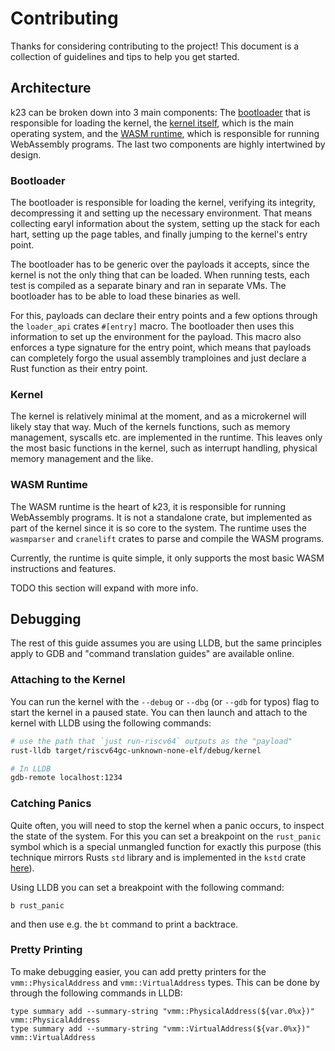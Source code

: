 # Contributing

Thanks for considering contributing to the project! This document is a collection of guidelines and tips to help you get started.

## Architecture

k23 can be broken down into 3 main components: The [bootloader](https://github.com/JonasKruckenberg/k23/blob/07322361bd99c04d8a6866fd8a5c565584393222/loader) that is responsible for loading the kernel, the [kernel itself](https://github.com/JonasKruckenberg/k23/tree/07322361bd99c04d8a6866fd8a5c565584393222/kernel), which is the main operating system, and the [WASM runtime](https://github.com/JonasKruckenberg/k23/tree/07322361bd99c04d8a6866fd8a5c565584393222/kernel/src/runtime), which is responsible for running WebAssembly programs. The last two components are highly intertwined by design.

### Bootloader

The bootloader is responsible for loading the kernel, verifying its integrity, decompressing it and setting up the necessary environment. That means collecting earyl information about the system, setting up the stack for each hart, setting up the page tables, and finally jumping to the kernel's entry point.

The bootloader has to be generic over the payloads it accepts, since the kernel is not the only thing that can be loaded. When running tests, each test is compiled as a separate binary and ran in separate VMs. The bootloader has to be able to load these binaries as well.

For this, payloads can declare their entry points and a few options through the `loader_api` crates `#[entry]` macro. The bootloader then uses this information to set up the environment for the payload. This macro also enforces a type signature for the entry point, which means that payloads can completely forgo the usual assembly tramploines and just declare a Rust function as their entry point.

### Kernel

The kernel is relatively minimal at the moment, and as a microkernel will likely stay that way. Much of the kernels functions, such as memory management, syscalls etc. are implemented in the runtime. This leaves only the most basic functions in the kernel, such as interrupt handling, physical memory management and the like.

### WASM Runtime

The WASM runtime is the heart of k23, it is responsible for running WebAssembly programs. It is not a standalone crate, but implemented as part of the kernel since it is so core to the system. The runtime uses the `wasmparser` and `cranelift` crates to parse and compile the WASM programs.

Currently, the runtime is quite simple, it only supports the most basic WASM instructions and features.

TODO this section will expand with more info.

## Debugging

The rest of this guide assumes you are using LLDB, but the same principles apply to GDB and "command translation guides" are available online.

### Attaching to the Kernel

You can run the kernel with the `--debug` or `--dbg` (or `--gdb` for typos) flag to start the kernel in a paused state. You can then launch and attach to the kernel with LLDB using the following commands:

```sh
# use the path that `just run-riscv64` outputs as the "payload"
rust-lldb target/riscv64gc-unknown-none-elf/debug/kernel

# In LLDB
gdb-remote localhost:1234
```

### Catching Panics

Quite often, you will need to stop the kernel when a panic occurs, to inspect the state of the system. For this you can set a breakpoint on the `rust_panic` symbol which is a special unmangled function for exactly this purpose (this technique mirrors Rusts `std` library and is implemented in the `kstd` crate [here](https://github.com/JonasKruckenberg/k23/blob/07322361bd99c04d8a6866fd8a5c565584393222/libs/kstd/src/panicking.rs#L89)).

Using LLDB you can set a breakpoint with the following command:

```
b rust_panic
```

and then use e.g. the `bt` command to print a backtrace.

### Pretty Printing

To make debugging easier, you can add pretty printers for the `vmm::PhysicalAddress` and `vmm::VirtualAddress` types. This can be done by through the following commands in LLDB:

```
type summary add --summary-string "vmm::PhysicalAddress(${var.0%x})" vmm::PhysicalAddress
type summary add --summary-string "vmm::VirtualAddress(${var.0%x})" vmm::VirtualAddress
```
